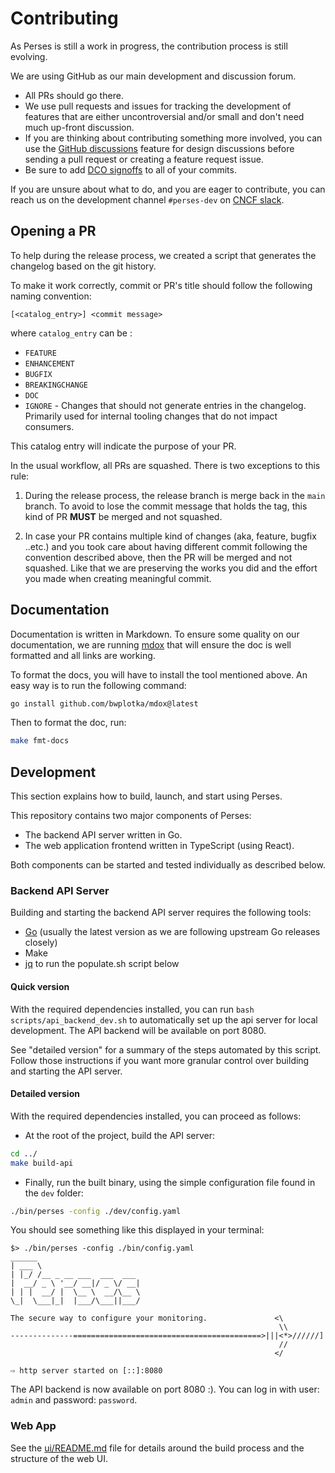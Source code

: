 # Contributing

As Perses is still a work in progress, the contribution process is still evolving.

We are using GitHub as our main development and discussion forum.

- All PRs should go there.
- We use pull requests and issues for tracking the development of features that are either uncontroversial and/or small
  and don't need much up-front discussion.
- If you are thinking about contributing something more involved, you can use
  the [GitHub discussions](https://github.com/perses/perses/discussions) feature for design discussions before sending a
  pull request or creating a feature request issue.
- Be sure to add [DCO signoffs](https://github.com/probot/dco#how-it-works) to all of your commits.

If you are unsure about what to do, and you are eager to contribute, you can reach us on the development
channel `#perses-dev` on [CNCF slack](https://slack.cncf.io/).

## Opening a PR

To help during the release process, we created a script that generates the changelog based on the git history.

To make it work correctly, commit or PR's title should follow the following naming convention:

`[<catalog_entry>] <commit message>`

where `catalog_entry` can be :

- `FEATURE`
- `ENHANCEMENT`
- `BUGFIX`
- `BREAKINGCHANGE`
- `DOC`
- `IGNORE` - Changes that should not generate entries in the changelog. Primarily used for internal tooling changes that
  do not impact consumers.

This catalog entry will indicate the purpose of your PR.

In the usual workflow, all PRs are squashed. There is two exceptions to this rule:

1. During the release process, the release branch is merge back in the `main` branch. To avoid to lose the commit
   message that holds the tag, this kind of PR **MUST** be merged and not squashed.

2. In case your PR contains multiple kind of changes (aka, feature, bugfix ..etc.) and you took care about having
   different commit following the convention described above, then the PR will be merged and not squashed. Like that we
   are preserving the works you did and the effort you made when creating meaningful commit.

## Documentation

Documentation is written in Markdown. To ensure some quality on our documentation, we are
running [mdox](https://github.com/bwplotka/mdox) that will ensure the doc is well formatted and all links are working.

To format the docs, you will have to install the tool mentioned above. An easy way is to run the following command:

```bash
go install github.com/bwplotka/mdox@latest
```

Then to format the doc, run:

```bash
make fmt-docs
```

## Development

This section explains how to build, launch, and start using Perses.

This repository contains two major components of Perses:

- The backend API server written in Go.
- The web application frontend written in TypeScript (using React).

Both components can be started and tested individually as described below.

### Backend API Server

Building and starting the backend API server requires the following tools:

- [Go](https://go.dev/doc/install) (usually the latest version as we are following upstream Go releases closely)
- Make
- [jq](https://stedolan.github.io/jq/download/) to run the populate.sh script below

#### Quick version

With the required dependencies installed, you can run `bash scripts/api_backend_dev.sh` to automatically set up the api
server for local development. The API backend will be available on port 8080.

See "detailed version" for a summary of the steps automated by this script. Follow those instructions if you want more
granular control over building and starting the API server.

#### Detailed version

With the required dependencies installed, you can proceed as follows:

- At the root of the project, build the API server:

```bash
cd ../
make build-api
```

- Finally, run the built binary, using the simple configuration file found in the `dev` folder:

```bash
./bin/perses -config ./dev/config.yaml
```

You should see something like this displayed in your terminal:

```log
$> ./bin/perses -config ./bin/config.yaml
______
| ___ \
| |_/ /__ _ __ ___  ___  ___
|  __/ _ \ '__/ __|/ _ \/ __|
| | |  __/ |  \__ \  __/\__ \
\_|  \___|_|  |___/\___||___/

The secure way to configure your monitoring.               <\
                                                            \\
--------------==========================================>|||<*>//////]
                                                            //
                                                           </

⇨ http server started on [::]:8080

```

The API backend is now available on port 8080 :). You can log in with user: `admin` and password: `password`.

### Web App

See the [ui/README.md](./ui/README.md) file for details around the build process and the structure of the web UI.
